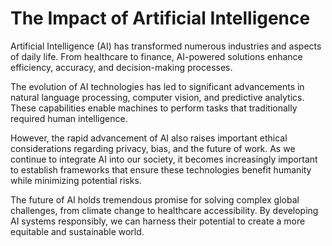 # The Impact of Artificial Intelligence

Artificial Intelligence (AI) has transformed numerous industries and aspects of daily life. From healthcare to finance, AI-powered solutions enhance efficiency, accuracy, and decision-making processes.

The evolution of AI technologies has led to significant advancements in natural language processing, computer vision, and predictive analytics. These capabilities enable machines to perform tasks that traditionally required human intelligence.

However, the rapid advancement of AI also raises important ethical considerations regarding privacy, bias, and the future of work. As we continue to integrate AI into our society, it becomes increasingly important to establish frameworks that ensure these technologies benefit humanity while minimizing potential risks.

The future of AI holds tremendous promise for solving complex global challenges, from climate change to healthcare accessibility. By developing AI systems responsibly, we can harness their potential to create a more equitable and sustainable world. 